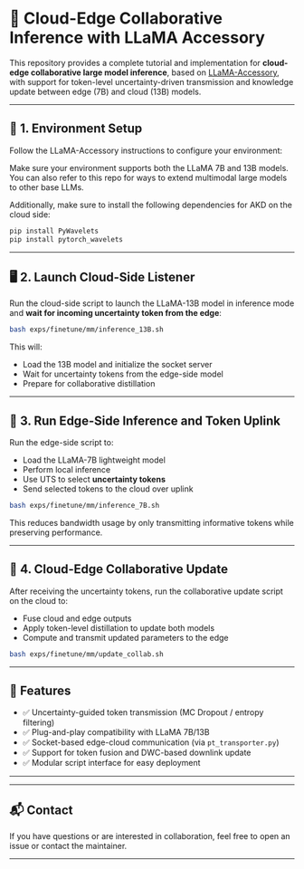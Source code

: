 
# 📡 Cloud-Edge Collaborative Inference with LLaMA Accessory

This repository provides a complete tutorial and implementation for **cloud-edge collaborative large model inference**, based on [LLaMA-Accessory]([https://github.com/Alpha-VLLM/LLaMA2-Accessory]), with support for token-level uncertainty-driven transmission and  knowledge update between edge (7B) and cloud (13B) models.

---

## 🔧 1. Environment Setup

Follow the LLaMA-Accessory instructions to configure your environment:

Make sure your environment supports both the LLaMA 7B and 13B models. You can also refer to this repo for ways to extend multimodal large models to other base LLMs.

Additionally, make sure to install the following dependencies for AKD on the cloud side:

```bash
pip install PyWavelets
pip install pytorch_wavelets
```

---

## 🖥️ 2. Launch Cloud-Side Listener

Run the cloud-side script to launch the LLaMA-13B model in inference mode and **wait for incoming uncertainty token from the edge**:

```bash
bash exps/finetune/mm/inference_13B.sh
```

This will:
- Load the 13B model and initialize the socket server
- Wait for uncertainty tokens from the edge-side model
- Prepare for collaborative distillation

---

## 📱 3. Run Edge-Side Inference and Token Uplink

Run the edge-side script to:
- Load the LLaMA-7B lightweight model
- Perform local inference
- Use UTS to select **uncertainty tokens**
- Send selected tokens to the cloud over uplink

```bash
bash exps/finetune/mm/inference_7B.sh
```

This reduces bandwidth usage by only transmitting informative tokens while preserving performance.

---

## 🔄 4. Cloud-Edge Collaborative Update

After receiving the uncertainty tokens, run the collaborative update script on the cloud to:
- Fuse cloud and edge outputs
- Apply token-level distillation to update both models
- Compute and transmit updated parameters to the edge

```bash
bash exps/finetune/mm/update_collab.sh
```

---

## 🚀 Features

- ✅ Uncertainty-guided token transmission (MC Dropout / entropy filtering)
- ✅ Plug-and-play compatibility with LLaMA 7B/13B
- ✅ Socket-based edge-cloud communication (via `pt_transporter.py`)
- ✅ Support for token fusion and DWC-based downlink update
- ✅ Modular script interface for easy deployment

---



---

## 📬 Contact

If you have questions or are interested in collaboration, feel free to open an issue or contact the maintainer.

---
